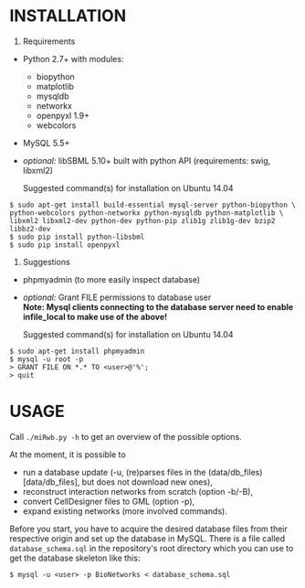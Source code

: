 # INSTALLATION
1. Requirements  
  * Python 2.7+ with modules:
     - biopython
     - matplotlib
     - mysqldb
     - networkx 
     - openpyxl 1.9+
     - webcolors
  * MySQL 5.5+
  * *optional:* libSBML 5.10+ built with python API (requirements: swig, libxml2)
   
    Suggested command(s) for installation on Ubuntu 14.04
  ```shell
  $ sudo apt-get install build-essential mysql-server python-biopython \
  python-webcolors python-networkx python-mysqldb python-matplotlib \
  libxml2 libxml2-dev python-dev python-pip zlib1g zlib1g-dev bzip2 libbz2-dev
  $ sudo pip install python-libsbml
  $ sudo pip install openpyxl
  ```

1. Suggestions
  * phpmyadmin (to more easily inspect database)
  * *optional:* Grant FILE permissions to database user  
    **Note: Mysql clients connecting to the database server need to enable infile_local to make use of the above!**

    Suggested command(s) for installation on Ubuntu 14.04
  ```shell
  $ sudo apt-get install phpmyadmin
  $ mysql -u root -p
  > GRANT FILE ON *.* TO <user>@'%';
  > quit
  ```

# USAGE
Call `./miRwb.py -h` to get an overview of the possible options.

At the moment, it is possible to
- run a database update (-u, (re)parses files in the (data/db_files)[data/db_files], but does not download new ones),
- reconstruct interaction networks from scratch (option -b/-B),
- convert CellDesigner files to GML (option -p),
- expand existing networks (more involved commands).

Before you start, you have to acquire the desired database files from their respective origin and set up the database in MySQL. There is a file called `database_schema.sql` in the repository's root directory which you can use to get the database skeleton like this:
```shell
$ mysql -u <user> -p BioNetworks < database_schema.sql
```

